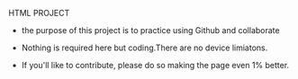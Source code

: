 HTML PROJECT

- the purpose of this project is to practice using Github and collaborate

- Nothing is required here but coding.There are no device limiatons.

- If you'll like to contribute, please do so making the page even 1% better.
